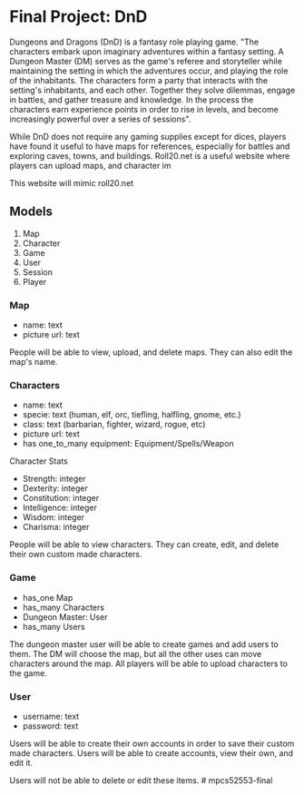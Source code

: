 # Final Project: DnD

Dungeons and Dragons (DnD) is a fantasy role playing game. 
"The characters embark upon imaginary adventures within a fantasy setting. A Dungeon Master (DM) serves as the game's referee and storyteller while maintaining the setting in which the adventures occur, and playing the role of the inhabitants. The characters form a party that interacts with the setting's inhabitants, and each other. Together they solve dilemmas, engage in battles, and gather treasure and knowledge. In the process the characters earn experience points in order to rise in levels, and become increasingly powerful over a series of sessions".

While DnD does not require any gaming supplies except for dices, players have found it useful to have maps for references, especially for battles and exploring caves, towns, and buildings. Roll20.net is a useful website where players can upload maps, and character im

This website will mimic roll20.net

## Models

1. Map
2. Character
3. Game
4. User
5. Session
6. Player

### Map
* name: text
* picture url: text

People will be able to view, upload, and delete maps. They can also edit the map's name. 

### Characters
* name: text
* specie: text (human, elf, orc, tiefling, halfling, gnome, etc.)
* class: text (barbarian, fighter, wizard, rogue, etc)
* picture url: text
* has one_to_many equipment: Equipment/Spells/Weapon

Character Stats
* Strength: integer
* Dexterity: integer
* Constitution: integer
* Intelligence: integer
* Wisdom: integer
* Charisma: integer

People will be able to view characters. They can create, edit, and delete their own custom made characters. 

### Game
* has_one Map
* has_many Characters
* Dungeon Master: User
* has_many Users

The dungeon master user will be able to create games and add users to them. The DM will choose the map, but all the other uses can move characters around the map. All players will be able to upload characters to the game. 

### User
* username: text
* password: text

Users will be able to create their own accounts in order to save their custom made characters. Users will be able to create accounts, view their own, and edit it. 

Users will not be able to delete or edit these items. # mpcs52553-final
